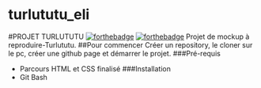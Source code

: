 # turlututu_eli
#PROJET TURLUTUTU
[![forthebadge](https://forthebadge.com/images/badges/built-with-love.svg)](https://forthebadge.com)
[![forthebadge](https://forthebadge.com/images/badges/powered-by-electricity.svg)](https://forthebadge.com)
Projet de mockup à reproduire-Turlututu.
##Pour commencer
Créer un repository, le cloner sur le pc, créer une github page et démarrer le projet.
###Pré-requis
* Parcours HTML et CSS finalisé
###Installation
* Git Bash

